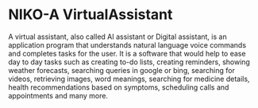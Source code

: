 # NIKO-A VirtualAssistant
A virtual assistant, also called AI assistant or Digital assistant, is an application program that understands natural language voice commands and completes tasks for the user. 
It is a software that would help to ease day to day tasks such as creating to-do lists, creating reminders, showing weather forecasts, searching queries in google or bing, searching for videos, retrieving images, word meanings, searching for medicine details, health recommendations based on symptoms, scheduling calls and appointments and many more.
